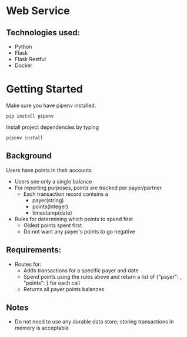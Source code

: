 # Web Service
## Technologies used:
- Python
- Flask
- Flask Restful
- Docker

# Getting Started
Make sure you have pipenv installed.
``` 
pip install pipenv 
```
Install project dependencies by typing
```
pipenv install
```

## Background
Users have points in their accounts
- Users see only a single balance
- For reporting purposes, points are tracked per payer/partner
  - Each transaction record contains a 
    - payer(string)
    - points(Integer)
    - timestamp(date)
- Rules for determining which points to spend first
  - Oldest points spent first
  - Do not want any payer's points to go negative

## Requirements:
- Routes for:
  - Adds transactions for a specific payer and date
  - Spend points using the rules above and return a list of {"payer": <string>, "points": <integer>} for each call
  - Returns all payer points balances

## Notes
- Do not need to use any durable data store; storing transactions in memory is acceptable

